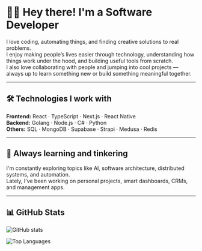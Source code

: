 # 👨‍💻 Hey there! I'm a Software Developer

I love coding, automating things, and finding creative solutions to real problems.  
I enjoy making people’s lives easier through technology, understanding how things work under the hood, and building useful tools from scratch.  
I also love collaborating with people and jumping into cool projects — always up to learn something new or build something meaningful together.

---

## 🛠️ Technologies I work with

**Frontend:** React · TypeScript · Next.js · React Native  
**Backend:** Golang · Node.js · C# · Python  
**Others:** SQL · MongoDB · Supabase · Strapi · Medusa · Redis  

---

## 🧠 Always learning and tinkering

I'm constantly exploring topics like AI, software architecture, distributed systems, and automation.  
Lately, I’ve been working on personal projects, smart dashboards, CRMs, and management apps.

---

## 📊 GitHub Stats

![GitHub stats](https://github-readme-stats.vercel.app/api?username=dosorio55&show_icons=true&theme=radical)

![Top Languages](https://github-readme-stats.vercel.app/api/top-langs/?username=dosorio55&layout=compact&theme=radical)

<!---

## 🔥 GitHub Streak

[![GitHub Streak](https://streak-stats.demolab.com/?user=dosorio55)](https://git.io/streak-stats)


**dosorio55/dosorio55** is a ✨ _special_ ✨ repository because its `README.md` (this file) appears on your GitHub profile.

Here are some ideas to get you started:

- 🔭 I’m currently working on ...
- 🌱 I’m currently learning ...
- 👯 I’m looking to collaborate on ...
- 🤔 I’m looking for help with ...
- 💬 Ask me about ...
- 📫 How to reach me: ...
- 😄 Pronouns: ...
- ⚡ Fun fact: ...
-->
